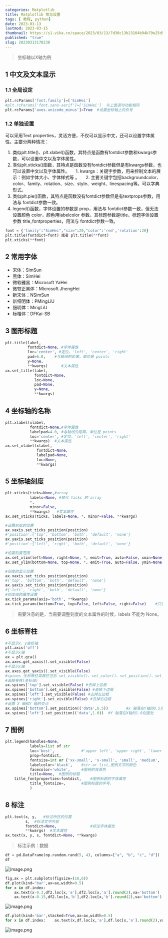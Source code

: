```yaml
---
categories: Matplotlib
title: Matplotlib 常见设置
tags: [ 教程, python]
date: 2023-03-13
lastmod: 2023-03-15
thumbnail: https://s1.vika.cn/space/2023/03/13/7d30c13b23104b94b79e25d9b22f21a7?attname=20230313060628.png
published: "true"
slug: 20230313170238
---
```

 
>坐标轴以X轴为例  

## 1 中文及文本显示  

### 1.1 全局设定  

```python
plt.rcParams['font.family']=['SimHei']
#plt.rcParams['font.sans-serif']=['SimHei']  与上面语句功能相同
plt.rcParams['axes.unicode_minus']=True  #设置坐标轴上的负号
```

### 1.2 单独设置  

可以采用Text properties，灵活方便，不仅可以显示中文，还可以设置字体属性。主要分两种情况：  
1. 类似plt.title()、plt.xlabel()函数，其特点是函数有fontdict参数和kwargs参数，可以设置中文以及字体属性。
2. 类似plt.xticks()函数，其特点是函数没有fontdict参数但是有kwargs参数，也可以设置中文以及字体属性。
    1. kwargs：关键字参数，用来控制文本的展示：例如字体大小、字体样式等 。
    2. 主要关键字包括backgroundcolor、color、family、rotation、size、style、weight、linespacing等。可以字典形式。
3. 类似plt.pie()函数，其特点是函数没有fontdict参数但是有textprops参数，用法与 fontdict参数一致。
4. legend()函数，字体设置的参数是 prop，用法与 fontdict参数一致，但无法设置颜色 color，颜色用labelcolor 参数。其标题参数是title，标题字体设置参数 title_fontproperties，用法与 fontdict参数一致。

```python
font = {'family':"SimHei","size":20,"color":'red','rotation':20}
plt.title(fontdict=font) 或者 plt.title(**font)
plt.xticks(**font)
```

## 2 常用字体 
- 宋体：SimSun
- 黑体：SimHei
- 微软雅黑：Microsoft YaHei
- 微软正黑体：Microsoft JhengHei
- 新宋体：NSimSun
- 新细明体：PMingLiU
- 细明体：MingLiU
- 标楷体：DFKai-SB  

## 3 图形标题  

```python
plt.title(label,
          fontdict=None, #字体属性
          loc='center', #定位，'left', 'center', 'right'
          pad=6.0,    #与轴线的距离，单位是 points
          y=None,
          **kwargs)      #文本属性
ax.set_title(label,
             fontdict=None,
             loc=None,
             pad=None,
             y=None,
             **kwargs)
```

## 4 坐标轴的名称  

```python
plt.xlabel(xlabel,
           fontdict=None,#字体属性
           labelpad=4.0, #与轴线的距离，单位是 points 
           loc='center', #定位，'left', 'center', 'right'
           **kwargs)  #文本属性
ax.set_xlabel(xlabel,
              fontdict=None,
              labelpad=None,
              loc=None,
              **kwargs)
```

## 5 坐标轴刻度  

```python
plt.xticks(ticks=None,#array
           labels=None, #替代 ticks 的 array
           *,
           minor=False,
           **kwargs)   #文本属性           
ax.set_xticks(ticks, labels=None, *, minor=False, **kwargs)

#设置刻度的位置
ax.xaxis.set_ticks_position(position)        
#'position':{'top', 'bottom', 'both', 'default', 'none'}
ax.yaxis.set_ticks_position(position)        
#'position':{'left', 'right', 'both', 'default', 'none'}  

#设置刻度范围
ax.set_xlim(left=None, right=None, *, emit=True, auto=False, xmin=None, xmax=None)
ax.set_ylim(bottom=None, top=None, *, emit=True, auto=False, ymin=None, ymax=None)  

#刻度的显示位置
ax.xaxis.set_ticks_position(position)      
#{'top', 'bottom', 'both', 'default', 'none'}
ax.yaxis.set_ticks_position(position)      
#{'left', 'right', 'both', 'default', 'none'} 
#刻度线的属性设置
ax.tick_params(axis='both', **kwargs)
ax.tick_params(bottom=True, top=False, left=False, right=False)    #只显示X轴的刻度线
```

>需要注意的是，当需要调整刻度的文本属性的时候，labels 不能为 None。  

## 6 坐标脊柱  

```python
#不显示x、y坐标轴
plt.axis('off')
#不显示x轴
ax = plt.gca()
ax.axes.get_xaxis().set_visible(False)
#不显示x轴
ax.axes.get_yaxis().set_visible(False)  
#spines 坐标脊柱类属性包括 set_visible()、set_color()、set_position()、set_linewidth()、set_linestyle()
#去掉脊柱(坐标线)
ax.spines['top'].set_visible(False) #去掉上边框
ax.spines['bottom'].set_visible(False) #去掉下边框
ax.spines['left'].set_visible(False) #去掉左边框
ax.spines['right'].set_visible(False) #去掉右边框  
#设置 X 轴和Y 轴的交点
ax.spines['bottom'].set_position(('data',0.5))        #x 轴落在Y轴的0.5刻度处
ax.spines['left'].set_position(('data',1.0))  #Y 轴落在X轴的1.0刻度处
```

## 7 图例  

```python
plt.legend(handles=None,
           labels=list of str
           loc='best',            #'upper left', 'upper right', 'lower left', 'lower right','upper center', 'lower center', 'center left', 'center right','center','best'
           prop=fontdict,
           fontsize=int or {'xx-small', 'x-small', 'small', 'medium', 'large', 'x-large', 'xx-large'},
           labelcolor='black',    #str or list,图例文字的颜色
           facecolor='white',     #图例的背景色
           title=None,  #图例的标题
    title_fontproperties=fontdict,    #图例标题的字体属性
           title_fontsize=,       #图例标题的字号，
           )
```

## 8 标注  

```python
plt.text(x, y,   #标注所在的位置
         s,  #标注文字内容
         fontdict=None,               #标注字体属性
         **kwargs)  #文本属性
ax.text(x, y, s, fontdict=None, **kwargs)
```

>标注示例：数据  

```python
df = pd.DataFrame(np.random.rand(5, 4), columns=["a", "b", "c", "d"])
df
```

  ![image.png](https://s1.vika.cn/space/2023/03/13/dcdcfddd4b814271a4a80c2854919e98)
  

```python
fig,ax = plt.subplots(figsize=(10,6))
df.plot(kind='bar',ax=ax,width=0.5)
for x in df.index:
    ax.text(x-0.3,df2.loc[x,'a'],df2.loc[x,'a'].round(2),va='bottom')
    ax.text(x-0.15,df2.loc[x,'b'],df2.loc[x,'b'].round(2),va='bottom')    ax.text(x,df2.loc[x,'c'],df2.loc[x,'c'].round(2),va='bottom')    ax.text(x+0.15,df2.loc[x,'d'],df2.loc[x,'d'].round(2),va='bottom')
```

  ![image.png](https://s1.vika.cn/space/2023/03/13/e4efce5427c84bb0bf559b8412f5ab62)


```python
df.plot(kind='bar',stacked=True,ax=ax,width=0.5)
for x in df.index:    ax.text(x,df.loc[x,'a'],df.loc[x,'a'].round(2),va='bottom',ha='center')    ax.text(x,df.loc[x,'a']+df.loc[x,'b'],(df.loc[x,'a']+df.loc[x,'b']).round(2),va='bottom',ha='center')    ax.text(x,df.loc[x,'a']+df.loc[x,'b']+df.loc[x,'c'],(df.loc[x,'a']+df.loc[x,'b']+df.loc[x,'c']).round(2),va='bottom',ha='center')    ax.text(x,df.loc[x,'a']+df.loc[x,'b']+df.loc[x,'c']+df.loc[x,'d'],(df.loc[x,'a']+df.loc[x,'b']+df.loc[x,'c']+df.loc[x,'d']).round(2),va='bottom',ha='center')
```

![image.png](https://s1.vika.cn/space/2023/03/13/3882fc170542454b9b459248e06de0ca)
